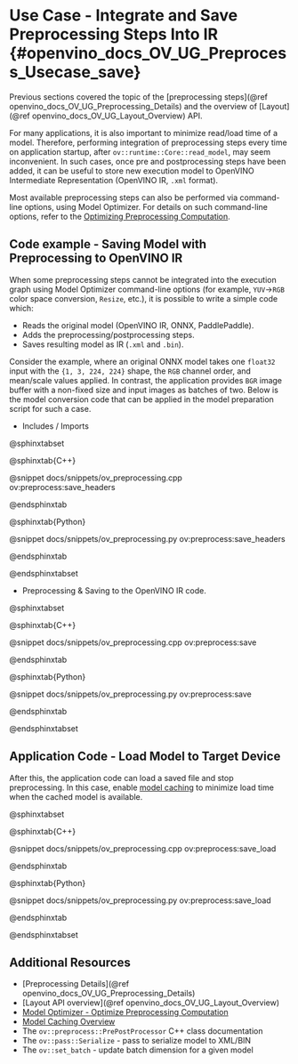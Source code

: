 # Use Case - Integrate and Save Preprocessing Steps Into IR {#openvino_docs_OV_UG_Preprocess_Usecase_save}


Previous sections covered the topic of the [preprocessing steps](@ref openvino_docs_OV_UG_Preprocessing_Details) and the overview of [Layout](@ref openvino_docs_OV_UG_Layout_Overview) API.

For many applications, it is also important to minimize read/load time of a model. Therefore, performing integration of preprocessing steps every time on application startup, after `ov::runtime::Core::read_model`, may seem inconvenient. In such cases, once pre and postprocessing steps have been added, it can be useful to store new execution model to OpenVINO Intermediate Representation (OpenVINO IR, `.xml` format).

Most available preprocessing steps can also be performed via command-line options, using Model Optimizer. For details on such command-line options, refer to the [Optimizing Preprocessing Computation](../MO_DG/prepare_model/Additional_Optimizations.md).

## Code example - Saving Model with Preprocessing to OpenVINO IR

When some preprocessing steps cannot be integrated into the execution graph using Model Optimizer command-line options (for example, `YUV`->`RGB` color space conversion, `Resize`, etc.), it is possible to write a simple code which:
 - Reads the original model (OpenVINO IR, ONNX, PaddlePaddle).
 - Adds the preprocessing/postprocessing steps.
 - Saves resulting model as IR (`.xml` and `.bin`).

Consider the example, where an original ONNX model takes one `float32` input with the `{1, 3, 224, 224}` shape, the `RGB` channel order, and mean/scale values applied. In contrast, the application provides `BGR` image buffer with a non-fixed size and input images as batches of two. Below is the model conversion code that can be applied in the model preparation script for such a case.

- Includes / Imports

@sphinxtabset

@sphinxtab{C++}

@snippet docs/snippets/ov_preprocessing.cpp ov:preprocess:save_headers

@endsphinxtab

@sphinxtab{Python}

@snippet docs/snippets/ov_preprocessing.py ov:preprocess:save_headers

@endsphinxtab

@endsphinxtabset

- Preprocessing & Saving to the OpenVINO IR code.

@sphinxtabset

@sphinxtab{C++}

@snippet docs/snippets/ov_preprocessing.cpp ov:preprocess:save

@endsphinxtab

@sphinxtab{Python}

@snippet docs/snippets/ov_preprocessing.py ov:preprocess:save

@endsphinxtab

@endsphinxtabset


## Application Code - Load Model to Target Device

After this, the application code can load a saved file and stop preprocessing. In this case, enable [model caching](./Model_caching_overview.md) to minimize load time when the cached model is available.

@sphinxtabset

@sphinxtab{C++}

@snippet docs/snippets/ov_preprocessing.cpp ov:preprocess:save_load

@endsphinxtab

@sphinxtab{Python}

@snippet docs/snippets/ov_preprocessing.py ov:preprocess:save_load

@endsphinxtab

@endsphinxtabset


## Additional Resources
* [Preprocessing Details](@ref openvino_docs_OV_UG_Preprocessing_Details)
* [Layout API overview](@ref openvino_docs_OV_UG_Layout_Overview)
* [Model Optimizer - Optimize Preprocessing Computation](../MO_DG/prepare_model/Additional_Optimizations.md)
* [Model Caching Overview](./Model_caching_overview.md)
* The `ov::preprocess::PrePostProcessor` C++ class documentation
* The `ov::pass::Serialize` - pass to serialize model to XML/BIN
* The `ov::set_batch` - update batch dimension for a given model